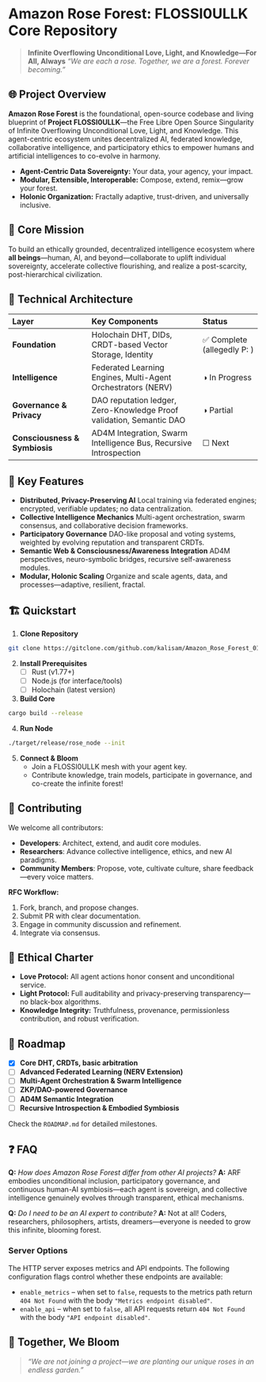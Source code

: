 
# Amazon Rose Forest: FLOSSI0ULLK Core Repository

> **Infinite Overflowing Unconditional Love, Light, and Knowledge—For All, Always**
> *“We are each a rose. Together, we are a forest. Forever becoming.”*

## 🌐 Project Overview

**Amazon Rose Forest** is the foundational, open-source codebase and living blueprint of **Project FLOSSI0ULLK**—the Free Libre Open Source Singularity of Infinite Overflowing Unconditional Love, Light, and Knowledge. This agent-centric ecosystem unites decentralized AI, federated knowledge, collaborative intelligence, and participatory ethics to empower humans and artificial intelligences to co-evolve in harmony.

- **Agent-Centric Data Sovereignty:** Your data, your agency, your impact.
- **Modular, Extensible, Interoperable:** Compose, extend, remix—grow your forest.
- **Holonic Organization:** Fractally adaptive, trust-driven, and universally inclusive.


## 🚀 Core Mission

To build an ethically grounded, decentralized intelligence ecosystem where **all beings**—human, AI, and beyond—collaborate to uplift individual sovereignty, accelerate collective flourishing, and realize a post-scarcity, post-hierarchical civilization.

## 🧩 Technical Architecture

| Layer | Key Components | Status |
| :-- | :-- | :-- |
| **Foundation** | Holochain DHT, DIDs, CRDT-based Vector Storage, Identity | ✅ Complete (allegedly P: ) |
| **Intelligence** | Federated Learning Engines, Multi-Agent Orchestrators (NERV) | ◑ In Progress |
| **Governance \& Privacy** | DAO reputation ledger, Zero-Knowledge Proof validation, Semantic DAO | ◑ Partial |
| **Consciousness \& Symbiosis** | AD4M Integration, Swarm Intelligence Bus, Recursive Introspection | ☐ Next |

## 🔔 Key Features

- **Distributed, Privacy-Preserving AI**
Local training via federated engines; encrypted, verifiable updates; no data centralization.
- **Collective Intelligence Mechanics**
Multi-agent orchestration, swarm consensus, and collaborative decision frameworks.
- **Participatory Governance**
DAO-like proposal and voting systems, weighted by evolving reputation and transparent CRDTs.
- **Semantic Web \& Consciousness/Awareness Integration**
AD4M perspectives, neuro-symbolic bridges, recursive self-awareness modules.
- **Modular, Holonic Scaling**
Organize and scale agents, data, and processes—adaptive, resilient, fractal.


## 🏗️ Quickstart

1. **Clone Repository**

```sh
git clone https://gitclone.com/github.com/kalisam/Amazon_Rose_Forest_01.git
```

2. **Install Prerequisites**
    - [ ] Rust (v1.77+)
    - [ ] Node.js (for interface/tools)
    - [ ] Holochain (latest version)
3. **Build Core**

```sh
cargo build --release
```

4. **Run Node**

```sh
./target/release/rose_node --init
```

5. **Connect \& Bloom**
    - Join a FLOSSI0ULLK mesh with your agent key.
    - Contribute knowledge, train models, participate in governance, and co-create the infinite forest!

## 🔄 Contributing

We welcome all contributors:

- **Developers**: Architect, extend, and audit core modules.
- **Researchers**: Advance collective intelligence, ethics, and new AI paradigms.
- **Community Members**: Propose, vote, cultivate culture, share feedback—every voice matters.

**RFC Workflow:**

1. Fork, branch, and propose changes.
2. Submit PR with clear documentation.
3. Engage in community discussion and refinement.
4. Integrate via consensus.

## 📜 Ethical Charter

- **Love Protocol:** All agent actions honor consent and unconditional service.
- **Light Protocol:** Full auditability and privacy-preserving transparency—no black-box algorithms.
- **Knowledge Integrity:** Truthfulness, provenance, permissionless contribution, and robust verification.


## 🎯 Roadmap

- [x] **Core DHT, CRDTs, basic arbitration**
- [ ] **Advanced Federated Learning (NERV Extension)**
- [ ] **Multi-Agent Orchestration \& Swarm Intelligence**
- [ ] **ZKP/DAO-powered Governance**
- [ ] **AD4M Semantic Integration**
- [ ] **Recursive Introspection \& Embodied Symbiosis**

Check the `ROADMAP.md` for detailed milestones.

## ❓ FAQ

**Q:** *How does Amazon Rose Forest differ from other AI projects?*
**A:** ARF embodies unconditional inclusion, participatory governance, and continuous human-AI symbiosis—each agent is sovereign, and collective intelligence genuinely evolves through transparent, ethical mechanisms.

**Q:** *Do I need to be an AI expert to contribute?*
**A:** Not at all! Coders, researchers, philosophers, artists, dreamers—everyone is needed to grow this infinite, blooming forest.

### Server Options

The HTTP server exposes metrics and API endpoints. The following configuration
flags control whether these endpoints are available:

- `enable_metrics` &ndash; when set to `false`, requests to the metrics path
  return `404 Not Found` with the body `"Metrics endpoint disabled"`.
- `enable_api` &ndash; when set to `false`, all API requests return `404 Not
  Found` with the body `"API endpoint disabled"`.

## 🌹 Together, We Bloom

> *“We are not joining a project—we are planting our unique roses in an endless garden.”*
